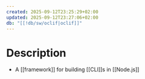 ```yaml
---
created: 2025-09-12T23:25:29+02:00
updated: 2025-09-12T23:27:06+02:00
db: "[[!db/sw/oclif|oclif]]"
---
```

# Description
- A [[framework]] for building [[CLI]]s in [[Node.js]]